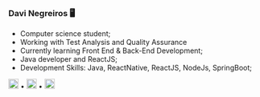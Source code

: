 ### Davi Negreiros 🖥️

* Computer science student;
* Working with Test Analysis and Quality Assurance 
*  Currently learning Front End & Back-End Development;
*  Java developer and ReactJS;
* Development Skills: Java, ReactNative, ReactJS, NodeJs, SpringBoot;

[<img src='https://cdn.jsdelivr.net/npm/simple-icons@3.0.1/icons/github.svg' alt='github' height='20'>](https://github.com/davinegreiiros) •  [<img src='https://cdn.jsdelivr.net/npm/simple-icons@3.0.1/icons/linkedin.svg' alt='linkedin' height='20'>](https://www.linkedin.com/in/davi-bezerra-negreiros-gomes-39b98a14a/)   •   [<img src='https://cdn.jsdelivr.net/npm/simple-icons@3.0.1/icons/instagram.svg' alt='instagram' height='20'>](https://www.instagram.com/daviinegreiros/)

